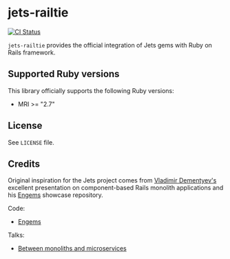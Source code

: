 [gem]: https://rubygems.org/gems/jets-railtie
[actions]: https://github.com/getjets/jets-railtie/actions

# jets-railtie

[![CI Status](https://github.com/getjets/jets-railtie/workflows/ci/badge.svg)][actions]

`jets-railtie` provides the official integration of Jets gems with Ruby on Rails framework.

## Supported Ruby versions

This library officially supports the following Ruby versions:

* MRI >= "2.7"

## License

See `LICENSE` file.

## Credits

Original inspiration for the Jets project comes from [Vladimir Dementyev's](https://github.com/palkan)
excellent presentation on component-based Rails monolith applications and his [Engems](https://github.com/palkan/engems)
showcase repository.

Code:
- [Engems](https://github.com/palkan/engems)

Talks:
- [Between monoliths and microservices](https://noti.st/palkan/VWPOSd/between-monoliths-and-microservices)
